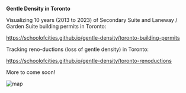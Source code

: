 **Gentle Density in Toronto**

Visualizing 10 years (2013 to 2023) of Secondary Suite and Laneway / Garden Suite building permits in Toronto:

https://schoolofcities.github.io/gentle-density/toronto-building-permits

Tracking reno-ductions (loss of gentle density) in Toronto:

https://schoolofcities.github.io/gentle-density/toronto-renoductions

More to come soon!

![map](https://schoolofcities.github.io/gentle-density/web-card.png)